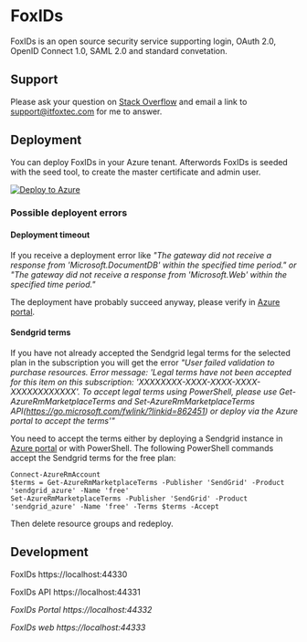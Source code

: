 # FoxIDs
FoxIDs is an open source security service supporting login, OAuth 2.0, OpenID Connect 1.0, SAML 2.0 and standard convetation.

## Support
Please ask your question on <a href="https://stackoverflow.com/">Stack Overflow</a> and email a link to <a href="mailto:support@itfoxtec.com?subject=FoxIDs">support@itfoxtec.com</a> for me to answer.<br />

## Deployment
You can deploy FoxIDs in your Azure tenant. Afterwords FoxIDs is seeded with the seed tool, to create the master certificate and admin user.

[![Deploy to Azure](https://azuredeploy.net/deploybutton.svg)](https://deploy.azure.com/?repository=https://github.com/ITfoxtec/FoxIDs/tree/release-current?ptmpl=parameters.azuredeploy.json)

### Possible deployent errors

#### Deployment timeout
If you receive a deployment error like *"The gateway did not receive a response from 'Microsoft.DocumentDB' within the specified time period." or "The gateway did not receive a response from 'Microsoft.Web' within the specified time period."* 

The deployment have probably succeed anyway, please verify in [Azure portal](https://portal.azure.com).

#### Sendgrid terms
If you have not already accepted the Sendgrid legal terms for the selected plan in the subscription you will get the error *"User failed validation to purchase resources. Error message: 'Legal terms have not been accepted for this item on this subscription: 'XXXXXXXX-XXXX-XXXX-XXXX-XXXXXXXXXXXX'. To accept legal terms using PowerShell, please use Get-AzureRmMarketplaceTerms and Set-AzureRmMarketplaceTerms API(https://go.microsoft.com/fwlink/?linkid=862451) or deploy via the Azure portal to accept the terms'"* 

You need to accept the terms either by deploying a Sendgrid instance in [Azure portal](https://portal.azure.com) or with PowerShell. 
The following PowerShell commands accept the Sendgrid terms for the free plan:

    Connect-AzureRmAccount
    $terms = Get-AzureRmMarketplaceTerms -Publisher 'SendGrid' -Product 'sendgrid_azure' -Name 'free'
    Set-AzureRmMarketplaceTerms -Publisher 'SendGrid' -Product 'sendgrid_azure' -Name 'free' -Terms $terms -Accept

Then delete resource groups and redeploy.

## Development

FoxIDs
https://localhost:44330

FoxIDs API
https://localhost:44331

*FoxIDs Portal
https://localhost:44332*

*FoxIDs web
https://localhost:44333* 
